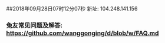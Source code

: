 ##2018年09月28日07时12分07秒 新址: 104.248.141.156
### 兔友常见问题及解答: https://github.com/wanggonging/d/blob/w/FAQ.md
